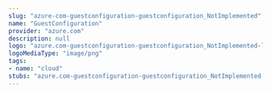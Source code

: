 ```yaml
---
slug: "azure-com-guestconfiguration-guestconfiguration_NotImplemented"
name: "GuestConfiguration"
provider: "azure.com"
description: null
logo: "azure.com-guestconfiguration-guestconfiguration_NotImplemented-logo.png"
logoMediaType: "image/png"
tags:
- name: "cloud"
stubs: "azure.com-guestconfiguration-guestconfiguration_NotImplemented-stubs.json"
---
```

